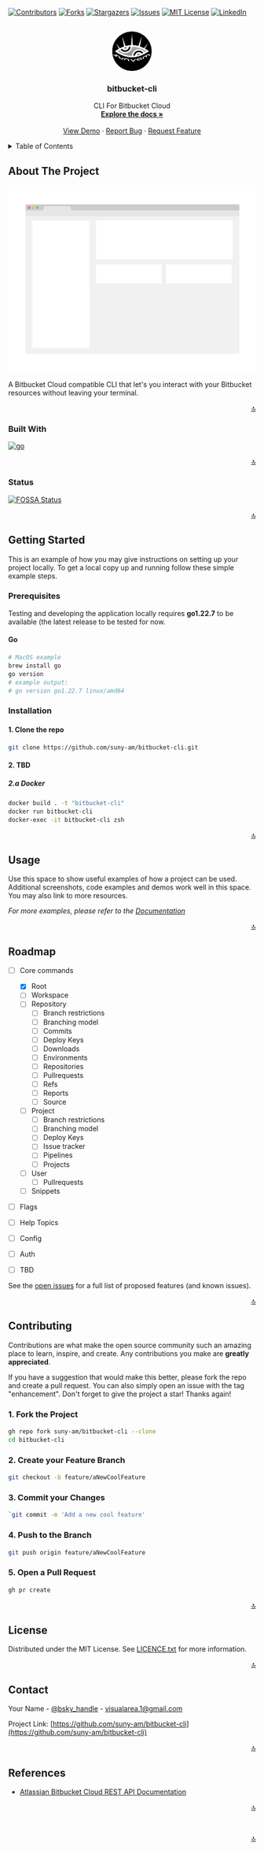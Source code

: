<a name="readme-top"></a>

<!-- PROJECT SHIELDS -->
[![Contributors][contributors-shield]][contributors-url]
[![Forks][forks-shield]][forks-url]
[![Stargazers][stars-shield]][stars-url]
[![Issues][issues-shield]][issues-url]
[![MIT License][license-shield]][license-url]
[![LinkedIn][linkedin-shield]][linkedin-url]

<!-- PROJECT LOGO -->
<br />
<div align="center">
  <a href="https://github.com/suny-am/bitbucket-cli">
    <img src=".docs/images/logo.png" alt="Logo" width="80" height="80">
  </a>

<h3 align="center">bitbucket-cli</h3>

  <p align="center">
    CLI For Bitbucket Cloud
    <br />
    <a href="https://github.com/suny-am/bitbucket-cli"><strong>Explore the docs »</strong></a>
    <br />
    <br />
    <a href="https://github.com/suny-am/bitbucket-cli">View Demo</a>
    ·
    <a href="https://github.com/suny-am/bitbucket-cli/issues/new?labels=bug&template=bug-report---.md">Report Bug</a>
    ·
    <a href="https://github.com/suny-am/bitbucket-cli/issues/new?labels=enhancement&template=feature-request---.md">Request Feature</a>
  </p>
</div>

<!-- TABLE OF CONTENTS -->
<details>
  <summary>Table of Contents</summary>
  <ol>
    <li>
      <a href="#about-the-project">About The Project</a>
      <ul>
        <li><a href="#built-with">Built With</a></li>
        <li><a href="#status">Built With</a></li>
      </ul>
    </li>
    <li>
      <a href="#getting-started">Getting Started</a>
      <ul>
        <li><a href="#prerequisites">Prerequisites</a></li>
        <li><a href="#installation">Installation</a></li>
      </ul>
    </li>
    <li><a href="#usage">Usage</a></li>
    <li><a href="#roadmap">Roadmap</a></li>
    <li><a href="#contributing">Contributing</a></li>
    <li><a href="#license">License</a></li>
    <li><a href="#contact">Contact</a></li>
    <!-- <li><a href="#acknowledgments">Acknowledgments</a></li> -->
    <li><a href="#references">References</a></li>
  </ol>
</details>

<!-- ABOUT THE PROJECT -->
## About The Project

[![Product Name Screen Shot][product-screenshot]](https://example.com)

A Bitbucket Cloud compatible CLI that let's you interact with your Bitbucket resources without leaving your terminal.

<p align="right"><a href="#readme-top">🔝</a></p>

### Built With

[![go][go]][go-url]

<p align="right"><a href="#readme-top">🔝</a></p>

### Status

[![FOSSA Status](https://app.fossa.com/api/projects/custom%2B45338%2Fgithub.com%2Fsuny-am%2Fbitbucket-cli.svg?type=shield&issueType=license)](https://app.fossa.com/projects/custom%2B45338%2Fgithub.com%2Fsuny-am%2Fbitbucket-cli?ref=badge_shield&issueType=license)

<p align="right"><a href="#readme-top">🔝</a></p>

<!-- GETTING STARTED -->
## Getting Started

This is an example of how you may give instructions on setting up your project locally.
To get a local copy up and running follow these simple example steps.

### Prerequisites

Testing and developing the application locally requires **go1.22.7** to be available (the latest release to be tested for now.

#### Go

  ```sh
  # MacOS example
  brew install go
  go version
  # example output: 
  # go version go1.22.7 linux/amd64  
  ```

### Installation

#### 1. Clone the repo

   ```sh
   git clone https://github.com/suny-am/bitbucket-cli.git
   ```

#### 2. TBD

##### 2.a Docker

   ```sh
   docker build . -t "bitbucket-cli"
   docker run bitbucket-cli
   docker-exec -it bitbucket-cli zsh
   ```

<p align="right"><a href="#readme-top">🔝</a></p>

<!-- USAGE EXAMPLES -->
## Usage

Use this space to show useful examples of how a project can be used. Additional screenshots, code examples and demos work well in this space. You may also link to more resources.

_For more examples, please refer to the [Documentation](https://example.com)_

<p align="right"><a href="#readme-top">🔝</a></p>

<!-- ROADMAP -->
## Roadmap

- [ ] Core commands
  - [x] Root 
  - [ ] Workspace
  - [ ] Repository
    - [ ] Branch restrictions    
    - [ ] Branching model    
    - [ ] Commits
    - [ ] Deploy Keys
    - [ ] Downloads
    - [ ] Environments
    - [ ] Repositories
    - [ ] Pullrequests
    - [ ] Refs
    - [ ] Reports
    - [ ] Source
  - [ ] Project
    - [ ] Branch restrictions    
    - [ ] Branching model    
    - [ ] Deploy Keys
    - [ ] Issue tracker
    - [ ] Pipelines
    - [ ] Projects
  - [ ] User
    - [ ] Pullrequests
  - [ ] Snippets
- [ ] Flags
- [ ] Help Topics
- [ ] Config
- [ ] Auth
- [ ] TBD


See the [open issues](https://github.com/suny-am/bitbucket-cli/issues) for a full list of proposed features (and known issues).

<p align="right"><a href="#readme-top">🔝</a></p>

<!-- CONTRIBUTING -->
## Contributing

Contributions are what make the open source community such an amazing place to learn, inspire, and create. Any contributions you make are **greatly appreciated**.

If you have a suggestion that would make this better, please fork the repo and create a pull request. You can also simply open an issue with the tag "enhancement".
Don't forget to give the project a star! Thanks again!

### 1. Fork the Project

```sh
gh repo fork suny-am/bitbucket-cli --clone
cd bitbucket-cli
```

### 2. Create your Feature Branch

```sh
git checkout -b feature/aNewCoolFeature
```

### 3. Commit your Changes

```sh
`git commit -m 'Add a new cool feature'
```

### 4. Push to the Branch

```sh
git push origin feature/aNewCoolFeature
```

### 5. Open a Pull Request

```sh
gh pr create 
```

<p align="right"><a href="#readme-top">🔝</a></p>

<!-- LICENSE -->
## License

Distributed under the MIT License. See [LICENCE.txt](LICENCE.txt) for more information.

<p align="right"><a href="#readme-top">🔝</a></p>

<!-- CONTACT -->
## Contact

Your Name - [@bsky_handle](https://bsky.app/profile/bsky_handle) - <visualarea.1@gmail.com>

Project Link: [https://github.com/suny-am/bitbucket-cli](https://github.com/suny-am/bitbucket-cli)

<p align="right"><a href="#readme-top">🔝</a></p>

## References

- [Atlassian Bitbucket Cloud REST API Documentation](https://developer.atlassian.com/cloud/bitbucket/rest/)

<p align="right"><a href="#readme-top">🔝</a></p>

<!-- ACKNOWLEDGMENTS -->

<!-- 
## Acknowledgments

<div style="padding:10px; border-radius: 5px;">

I would like to thank the following people for their contributions and support:

<div style="padding:10px; border-radius: 5px; margin: 10px 0;">

### [@contributor1](https://github.com/contributor1) - for providing helpful feedback and suggestions

</div>

<div style="padding:10px; border-radius: 5px; margin: 10px 0;">

### [@contributor2](https://github.com/contributor2) - for contributing code and bug fixes

</div>

<div style="padding:10px; border-radius: 5px; margin: 10px 0;">

### [@contributor3](https://github.com/contributor3) - for helping with documentation and testing

</div>

Thank you all for your time and effort in making this project better!

</div> 
-->
  
<br>
<p align="right"><a href="#readme-top">🔝</a></p>

<!-- MARKDOWN LINKS & IMAGES -->
<!-- https://www.markdownguide.org/basic-syntax/#reference-style-links -->
[contributors-shield]: https://img.shields.io/github/contributors/suny-am/bitbucket-cli.svg?style=for-the-badge
[contributors-url]: https://github.com/suny-am/bitbucket-cli/graphs/contributors
[forks-shield]: https://img.shields.io/github/forks/suny-am/bitbucket-cli?style=for-the-badge
[forks-url]: https://github.com/suny-am/bitbucket-cli/network/members
[stars-shield]: https://img.shields.io/github/stars/suny-am/bitbucket-cli.svg?style=for-the-badge
[stars-url]: https://github.com/suny-am/bitbucket-cli/stargazers
[issues-shield]: https://img.shields.io/github/issues/suny-am/bitbucket-cli.svg?style=for-the-badge
[issues-url]: https://github.com/suny-am/bitbucket-cli/issues
[license-shield]: https://img.shields.io/github/license/suny-am/bitbucket-cli.svg?style=for-the-badge
[license-url]: https://github.com/suny-am/bitbucket-cli/blob/master/LICENSE.txt
[linkedin-shield]: https://img.shields.io/badge/-LinkedIn-black.svg?style=for-the-badge&logo=linkedin&colorB=555
[linkedin-url]: https://linkedin.com/in/carl-sandberg-01070a2b6/
[product-screenshot]: .docs/images/screenshot.png
[go]: https://img.shields.io/badge/go-%2300ADD8?style=for-the-badge&logo=go&logoColor=white&logoSize=auto
[go-url]: https://go.dev/
